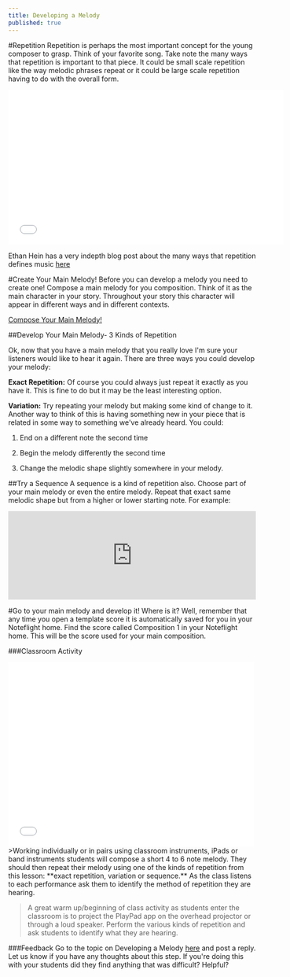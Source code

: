 ```yaml
---
title: Developing a Melody
published: true
---
```


#Repetition
Repetition is perhaps the most important concept for the young composer to grasp. Think of your favorite song. Take note
the many ways that repetition is important to that piece. It could be small scale repetition like the way melodic phrases repeat or
it could be large scale repetition having to do with the overall form. 


<iframe width="560" height="315" src="//www.youtube.com/embed/1lo8EomDrwA" frameborder="0" allowfullscreen></iframe>

Ethan Hein has a very indepth blog post about the many ways that repetition defines music [here](http://www.ethanhein.com/wp/2014/repetition-defines-music/)

#Create Your Main Melody!
Before you can develop a melody you need to create one!  Compose a main melody for you composition. Think of it as the main character in your story. Throughout your story this character will appear in different ways and in different contexts. 

<a class="btn btn-primary" href="http://www.noteflight.com/scores/view/38296c5fb414130f631642ddb20da616ea73b0bb"><i class="fa fa-music"></i> Compose Your Main Melody!</a>

##Develop Your Main Melody- 3 Kinds of Repetition

Ok, now that you have a main melody that you really love I'm sure your listeners would like to hear it again. There are three ways you could develop your melody:


**Exact Repetition:**  Of course you could always just repeat it exactly as you have it. This is fine to do but it may be the least interesting option. 

**Variation:** Try repeating your melody but making some kind of change to it. Another way to think of this is having something new in your piece that is related in some way to something we've already heard. You could:


1. End on a different note the second time

2. Begin the melody differently the second time

3. Change the melodic shape slightly somewhere in your melody. 


##Try a Sequence
A sequence is a kind of repetition also. Choose part of your main melody or even the entire melody. Repeat that exact same melodic shape but from a higher or lower starting note. For example:
<iframe src="http://static.vexflow.com/embed/articles/913" width="100%" height="180" frameborder="0" scrolling="yes"></iframe>

#Go to your main melody and develop it!
Where is it?  Well, remember that any time you open a template score it is automatically saved for you in your Noteflight home. Find the score called Composition 1 in your Noteflight home. This will be the score used for your main composition. 


###Classroom Activity
<iframe src="//player.vimeo.com/video/115905946" width="500" height="375" frameborder="0" webkitallowfullscreen mozallowfullscreen allowfullscreen></iframe>
>Working individually or in pairs using classroom instruments, iPads or band instruments students will compose a short 4 to 6 note melody. They should then repeat their melody using one of the kinds of repetition from this lesson: **exact repetition, variation or sequence.**  As the class listens to each performance ask them to identify the method of repetition they are hearing.  

>A great warm up/beginning of class activity as students enter the classroom is to project the PlayPad app on the overhead projector or through a loud speaker. Perform the various kinds of repetition and ask students to identify what they are hearing. 


###Feedback 
Go to the topic on Developing a Melody [here](http://discourse.yciw.net/t/techniques-for-developing-a-melody/33?u=matt) and post a reply. Let us know if you have any thoughts about this step. If you're doing this with your students did they find anything that was difficult? Helpful?


